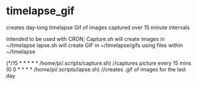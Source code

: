 # timelapse_gif
creates day-long timelapse Gif of images captured over 15 minute intervals

Intended to be used with CRON;
Capture.sh will create images in ~/timelapse
lapse.sh will create GIF in ~/timelapse/gifs using files within ~/timelapse


(*/15 * * * * * /home/pi/.scripts/capture.sh) //captures picture every 15 mins
(0 0 * * * * /home/pi/.scripts/lapse.sh) //creates .gif of images for the last day
